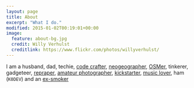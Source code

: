 ```yaml
---
layout: page
title: About
excerpt: "What I do."
modified: 2015-01-02T00:19:01+00:00
image:
  feature: about-bg.jpg
  credit: Willy Verhulst
  creditlink: https://www.flickr.com/photos/willyverhulst/
---
```


I am a husband, dad, techie, [code crafter](http://stackoverflow.com/users/199122), [neogeographer](http://www.openstreetmap.org/user/shaji), [OSMer](http://www.openstreetmap.org/user/shaji), tinkerer, gadgeteer, [repraper](http://www.reprap.org/), [amateur photographer](http://www.flickr.com/photos/sharjeelaziz/), [kickstarter](http://www.kickstarter.com/profile/sharjeelaziz), [music lover](http://www.last.fm/user/sharjeelaziz), ham (<code>K0DEV</code>) and an [ex-smoker](http://www.pippakay.com.au/hazards.html)

